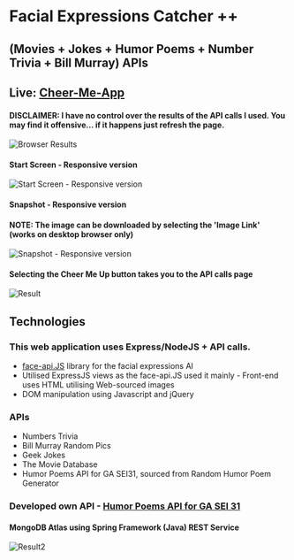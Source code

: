 # Facial Expressions Catcher ++ 

## (Movies + Jokes + Humor Poems + Number Trivia + Bill Murray) APIs

Live: [Cheer-Me-App](https://cheer-me-app.herokuapp.com)
------------

#### DISCLAIMER: I have no control over the results of the API calls I used. You may find it offensive... if it happens just refresh the page.
![Browser Results](brit.png "Browser Results")

#### Start Screen - Responsive version
![Start Screen - Responsive version](startscreen.png "Start Screen")

#### Snapshot - Responsive version

#### NOTE: The image can be downloaded by selecting the 'Image Link' (works on desktop browser only)
![Snapshot - Responsive version](snapshot.png "Snapshot")

#### Selecting the Cheer Me Up button takes you to the API calls page
![Result](browser.png "Result")

## Technologies 

### This web application uses Express/NodeJS + API calls. 

  * [face-api.JS](https://github.com/justadudewhohacks/face-api.js?files=1) library for the facial expressions AI
  * Utilised ExpressJS views as the face-api.JS used it mainly - Front-end uses HTML utilising Web-sourced images
  * DOM manipulation using Javascript and jQuery
  
### APIs
 
  * Numbers Trivia
  * Bill Murray Random Pics
  * Geek Jokes
  * The Movie Database
  * Humor Poems API for GA SEI31, sourced from Random Humor Poem Generator

### Developed own API - [Humor Poems API for GA SEI 31](https://github.com/mmborres/ga-poems-java-spring-mongo/blob/master/README.md)

#### MongoDB Atlas using Spring Framework (Java) REST Service

![Result2](browser1.png "Result2")
